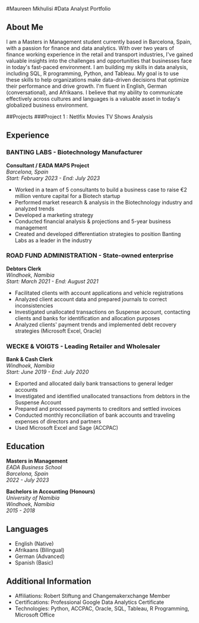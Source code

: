 #Maureen Mkhulisi
#Data Analyst Portfolio
## About Me

I am a Masters in Management student currently based in Barcelona, Spain, with a passion for finance and data analytics. With over two years of finance working experience in the retail and transport industries, I've gained valuable insights into the challenges and opportunities that businesses face in today's fast-paced environment. I am building my skills in data analysis, including SQL, R programming, Python, and Tableau. My goal is to use these skills to help organizations make data-driven decisions that optimize their performance and drive growth. I'm fluent in English, German (conversational), and Afrikaans. I believe that my ability to communicate effectively across cultures and languages is a valuable asset in today's globalized business environment.

##Projects
###Project 1 : Netlfix Movies  TV Shows Analysis

## Experience

### BANTING LABS - Biotechnology Manufacturer
**Consultant / EADA MAPS Project**  
*Barcelona, Spain*  
*Start: February 2023 - End: July 2023*

- Worked in a team of 5 consultants to build a business case to raise €2 million venture capital for a Biotech startup
- Performed market research & analysis in the Biotechnology industry and analyzed trends
- Developed a marketing strategy
- Conducted financial analysis & projections and 5-year business management
- Created and developed differentiation strategies to position Banting Labs as a leader in the industry

### ROAD FUND ADMINISTRATION - State-owned enterprise
**Debtors Clerk**  
*Windhoek, Namibia*  
*Start: March 2021 - End: August 2021*

- Facilitated clients with account applications and vehicle registrations
- Analyzed client account data and prepared journals to correct inconsistencies
- Investigated unallocated transactions on Suspense account, contacting clients and banks for identification and allocation purposes
- Analyzed clients' payment trends and implemented debt recovery strategies (Microsoft Excel, Oracle)

### WECKE & VOIGTS - Leading Retailer and Wholesaler
**Bank & Cash Clerk**  
*Windhoek, Namibia*  
*Start: June 2019 - End: July 2020*

- Exported and allocated daily bank transactions to general ledger accounts
- Investigated and identified unallocated transactions from debtors in the Suspense Account
- Prepared and processed payments to creditors and settled invoices
- Conducted monthly reconciliation of bank accounts and traveling expenses of directors and partners
- Used Microsoft Excel and Sage (ACCPAC)

## Education

**Masters in Management**  
*EADA Business School*  
*Barcelona, Spain*  
*2022 - July 2023*  

**Bachelors in Accounting (Honours)**  
*University of Namibia*  
*Windhoek, Namibia*  
*2015 - 2018*

## Languages

- English (Native)
- Afrikaans (Bilingual)
- German (Advanced)
- Spanish (Basic)

## Additional Information

- Affiliations: Robert Stiftung and Changemakerxchange Member
- Certifications: Professional Google Data Analytics Certificate
- Technologies: Python, ACCPAC, Oracle, SQL, Tableau, R Programming, Microsoft Office
